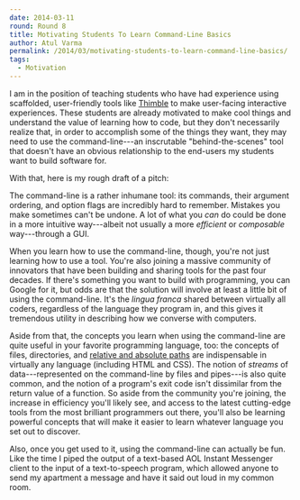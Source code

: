```yaml
---
date: 2014-03-11
round: Round 8
title: Motivating Students To Learn Command-Line Basics
author: Atul Varma
permalink: /2014/03/motivating-students-to-learn-command-line-basics/
tags:
  - Motivation
---
```

I am in the position of teaching students who have had experience using scaffolded, user-friendly tools like [Thimble][1] to make user-facing interactive experiences. These students are already motivated to make cool things and understand the value of learning how to code, but they don't necessarily realize that, in order to accomplish some of the things they want, they may need to use the command-line---an inscrutable "behind-the-scenes" tool that doesn't have an obvious relationship to the end-users my students want to build software for.

With that, here is my rough draft of a pitch:

The command-line is a rather inhumane tool: its commands, their argument ordering, and option flags are incredibly hard to remember. Mistakes you make sometimes can't be undone. A lot of what you *can* do could be done in a more intuitive way---albeit not usually a more *efficient* or *composable* way---through a GUI.

When you learn how to use the command-line, though, you're not just learning how to use a tool. You're also joining a massive community of innovators that have been building and sharing tools for the past four decades. If there's something you want to build with programming, you can Google for it, but odds are that the solution will involve at least a little bit of using the command-line. It's the *lingua franca* shared between virtually all coders, regardless of the language they program in, and this gives it tremendous utility in describing how we converse with computers.

Aside from that, the concepts you learn when using the command-line are quite useful in your favorite programming language, too: the concepts of files, directories, and [relative and absolute paths][2] are indispensable in virtually any language (including HTML and CSS). The notion of *streams* of data---represented on the command-line by files and pipes---is also quite common, and the notion of a program's exit code isn't dissimilar from the return value of a function. So aside from the community you're joining, the increase in efficiency you'll likely see, and access to the latest cutting-edge tools from the most brilliant programmers out there, you'll also be learning powerful concepts that will make it easier to learn whatever language you set out to discover.

Also, once you get used to it, using the command-line can actually be fun. Like the time I piped the output of a text-based AOL Instant Messenger client to the input of a text-to-speech program, which allowed anyone to send my apartment a message and have it said out loud in my common room.

 [1]: http://thimble.webmaker.org/
 [2]: http://teaching.software-carpentry.org/2014/02/13/mcq-relative-paths-and-urls/

